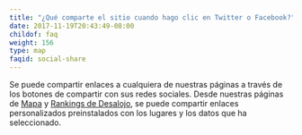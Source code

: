 ```yaml
---
title: "¿Qué comparte el sitio cuando hago clic en Twitter o Facebook?"
date: 2017-11-19T20:43:49-08:00
childof: faq
weight: 156
type: map
faqid: social-share
---
```

Se puede compartir enlaces a cualquiera de nuestras páginas a través de los botones de compartir con sus redes sociales. Desde nuestras páginas de [Mapa](/map) y [Rankings de Desalojo](/rankings), se puede compartir enlaces personalizados preinstalados con los lugares y los datos que ha seleccionado.